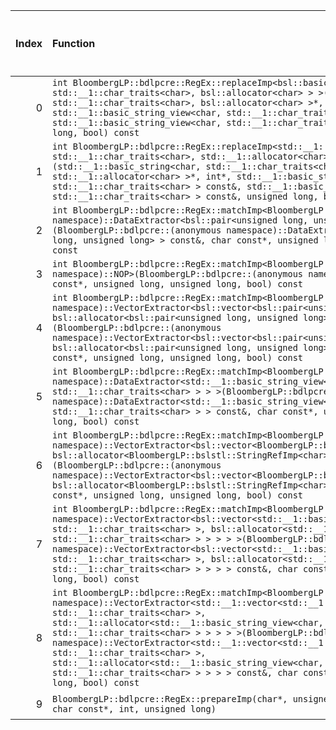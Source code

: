 |   Index | Function                                                                                                                                                                                                                                                                                                                                                                                                                                                                                                                                                                                       |   Difference in number of lines |   Function size difference in bytes | Disassembly                                                             |   Number of lines in `assume` build |   Number of bytes in `assume` build |   Number of lines in `none` build |   Number of bytes in `none` build |
|--------:|:-----------------------------------------------------------------------------------------------------------------------------------------------------------------------------------------------------------------------------------------------------------------------------------------------------------------------------------------------------------------------------------------------------------------------------------------------------------------------------------------------------------------------------------------------------------------------------------------------|--------------------------------:|------------------------------------:|:------------------------------------------------------------------------|------------------------------------:|------------------------------------:|----------------------------------:|----------------------------------:|
|       0 | `int BloombergLP::bdlpcre::RegEx::replaceImp<bsl::basic_string<char, std::__1::char_traits<char>, bsl::allocator<char> > >(bsl::basic_string<char, std::__1::char_traits<char>, bsl::allocator<char> >*, int*, std::__1::basic_string_view<char, std::__1::char_traits<char> > const&, std::__1::basic_string_view<char, std::__1::char_traits<char> > const&, unsigned long, bool) const`                                                                                                                                                                                                     |                              -3 |                                 -16 | [Assumed](0.assume.s.txt), [Ignored](0.none.s.txt), [Diff](0.diff.html) |                                 480 |                             4372976 |                               496 |                           4373440 |
|       1 | `int BloombergLP::bdlpcre::RegEx::replaceImp<std::__1::basic_string<char, std::__1::char_traits<char>, std::__1::allocator<char> > >(std::__1::basic_string<char, std::__1::char_traits<char>, std::__1::allocator<char> >*, int*, std::__1::basic_string_view<char, std::__1::char_traits<char> > const&, std::__1::basic_string_view<char, std::__1::char_traits<char> > const&, unsigned long, bool) const`                                                                                                                                                                                 |                              -3 |                                 -16 | [Assumed](1.assume.s.txt), [Ignored](1.none.s.txt), [Diff](1.diff.html) |                                 512 |                             4373456 |                               528 |                           4373936 |
|       2 | `int BloombergLP::bdlpcre::RegEx::matchImp<BloombergLP::bdlpcre::(anonymous namespace)::DataExtractor<bsl::pair<unsigned long, unsigned long> > >(BloombergLP::bdlpcre::(anonymous namespace)::DataExtractor<bsl::pair<unsigned long, unsigned long> > const&, char const*, unsigned long, unsigned long, bool) const`                                                                                                                                                                                                                                                                         |                             -14 |                                 -48 | [Assumed](2.assume.s.txt), [Ignored](2.none.s.txt), [Diff](2.diff.html) |                                 336 |                             4369728 |                               384 |                           4369872 |
|       3 | `int BloombergLP::bdlpcre::RegEx::matchImp<BloombergLP::bdlpcre::(anonymous namespace)::NOP>(BloombergLP::bdlpcre::(anonymous namespace)::NOP const&, char const*, unsigned long, unsigned long, bool) const`                                                                                                                                                                                                                                                                                                                                                                                  |                             -16 |                                 -48 | [Assumed](3.assume.s.txt), [Ignored](3.none.s.txt), [Diff](3.diff.html) |                                 304 |                             4369392 |                               352 |                           4369488 |
|       4 | `int BloombergLP::bdlpcre::RegEx::matchImp<BloombergLP::bdlpcre::(anonymous namespace)::VectorExtractor<bsl::vector<bsl::pair<unsigned long, unsigned long>, bsl::allocator<bsl::pair<unsigned long, unsigned long> > > > >(BloombergLP::bdlpcre::(anonymous namespace)::VectorExtractor<bsl::vector<bsl::pair<unsigned long, unsigned long>, bsl::allocator<bsl::pair<unsigned long, unsigned long> > > > const&, char const*, unsigned long, unsigned long, bool) const`                                                                                                                     |                             -17 |                                 -32 | [Assumed](4.assume.s.txt), [Ignored](4.none.s.txt), [Diff](4.diff.html) |                                 544 |                             4370512 |                               576 |                           4370752 |
|       5 | `int BloombergLP::bdlpcre::RegEx::matchImp<BloombergLP::bdlpcre::(anonymous namespace)::DataExtractor<std::__1::basic_string_view<char, std::__1::char_traits<char> > > >(BloombergLP::bdlpcre::(anonymous namespace)::DataExtractor<std::__1::basic_string_view<char, std::__1::char_traits<char> > > const&, char const*, unsigned long, unsigned long, bool) const`                                                                                                                                                                                                                         |                             -17 |                                 -48 | [Assumed](5.assume.s.txt), [Ignored](5.none.s.txt), [Diff](5.diff.html) |                                 352 |                             4370096 |                               400 |                           4370288 |
|       6 | `int BloombergLP::bdlpcre::RegEx::matchImp<BloombergLP::bdlpcre::(anonymous namespace)::VectorExtractor<bsl::vector<BloombergLP::bslstl::StringRefImp<char>, bsl::allocator<BloombergLP::bslstl::StringRefImp<char> > > > >(BloombergLP::bdlpcre::(anonymous namespace)::VectorExtractor<bsl::vector<BloombergLP::bslstl::StringRefImp<char>, bsl::allocator<BloombergLP::bslstl::StringRefImp<char> > > > const&, char const*, unsigned long, unsigned long, bool) const`                                                                                                                     |                             -17 |                                 -64 | [Assumed](6.assume.s.txt), [Ignored](6.none.s.txt), [Diff](6.diff.html) |                                 432 |                             4371088 |                               496 |                           4371360 |
|       7 | `int BloombergLP::bdlpcre::RegEx::matchImp<BloombergLP::bdlpcre::(anonymous namespace)::VectorExtractor<bsl::vector<std::__1::basic_string_view<char, std::__1::char_traits<char> >, bsl::allocator<std::__1::basic_string_view<char, std::__1::char_traits<char> > > > > >(BloombergLP::bdlpcre::(anonymous namespace)::VectorExtractor<bsl::vector<std::__1::basic_string_view<char, std::__1::char_traits<char> >, bsl::allocator<std::__1::basic_string_view<char, std::__1::char_traits<char> > > > > const&, char const*, unsigned long, unsigned long, bool) const`                     |                             -17 |                                 -64 | [Assumed](7.assume.s.txt), [Ignored](7.none.s.txt), [Diff](7.diff.html) |                                 432 |                             4371552 |                               496 |                           4371888 |
|       8 | `int BloombergLP::bdlpcre::RegEx::matchImp<BloombergLP::bdlpcre::(anonymous namespace)::VectorExtractor<std::__1::vector<std::__1::basic_string_view<char, std::__1::char_traits<char> >, std::__1::allocator<std::__1::basic_string_view<char, std::__1::char_traits<char> > > > > >(BloombergLP::bdlpcre::(anonymous namespace)::VectorExtractor<std::__1::vector<std::__1::basic_string_view<char, std::__1::char_traits<char> >, std::__1::allocator<std::__1::basic_string_view<char, std::__1::char_traits<char> > > > > const&, char const*, unsigned long, unsigned long, bool) const` |                             -18 |                                 -64 | [Assumed](8.assume.s.txt), [Ignored](8.none.s.txt), [Diff](8.diff.html) |                                 464 |                             4372016 |                               528 |                           4372416 |
|       9 | `BloombergLP::bdlpcre::RegEx::prepareImp(char*, unsigned long, unsigned long*, char const*, int, unsigned long)`                                                                                                                                                                                                                                                                                                                                                                                                                                                                               |                             -19 |                                 -80 | [Assumed](9.assume.s.txt), [Ignored](9.none.s.txt), [Diff](9.diff.html) |                                 464 |                             4368336 |                               544 |                           4368336 |